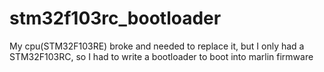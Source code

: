 # stm32f103rc_bootloader
My cpu(STM32F103RE) broke and needed to replace it, but I only had a STM32F103RC, so I had to write a bootloader to boot into marlin firmware
